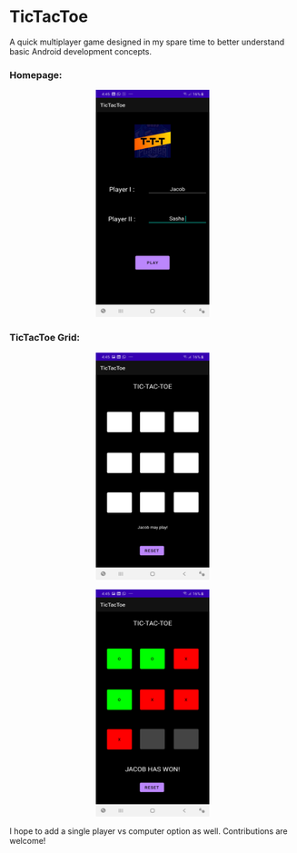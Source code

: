 # TicTacToe
A quick multiplayer game designed in my spare time to better understand basic Android development concepts. 

<h3>Homepage:</h3>

<p align="center">
<img src="https://github.com/jamiebit/TicTacToe/blob/master/ss1.jpeg" width="200" height="400"/>
</p>

<h3>TicTacToe Grid:</h3>

<p align="center">
<img src="https://github.com/jamiebit/TicTacToe/blob/master/ss3.jpeg" width="200" height="400"/>
</p>

<p align="center">
<img src="https://github.com/jamiebit/TicTacToe/blob/master/ss2.jpeg" width="200" height="400"/>
</p>

I hope to add a single player vs computer option as well. Contributions are welcome!
